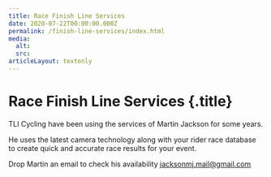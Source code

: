 ```yaml
---
title: Race Finish Line Services
date: 2020-07-22T00:00:00.000Z
permalink: /finish-line-services/index.html
media:
  alt:
  src:
articleLayout: textonly
---
```


# Race Finish Line Services {.title}

TLI Cycling have been using the services of Martin Jackson for some years.

He uses the latest camera technology along with your rider race database to create quick and accurate race results for your event.

Drop Martin an email to check his availability <a href="mailto:jacksonmj.mail@gmail.com">jacksonmj.mail@gmail.com</a>
